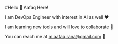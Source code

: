 #Hello 👋 Aafaq Here!

I am DevOps Engineer with interest in AI as well ❤️ 

I am learning new tools and will love to collaborate 🤝

You can reach me at [m.aafaq.rana@gmail.com](aafaqrana001@gmail.com) 📮
